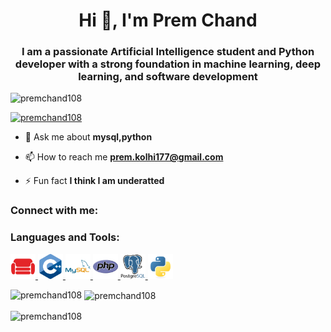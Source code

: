 <h1 align="center">Hi 👋, I'm Prem Chand</h1>
<h3 align="center">I am a passionate Artificial Intelligence student and Python developer with a strong foundation in machine learning, deep learning, and software development</h3>

<p align="left"> <img src="https://komarev.com/ghpvc/?username=premchand108&label=Profile%20views&color=0e75b6&style=flat" alt="premchand108" /> </p>

<p align="left"> <a href="https://github.com/ryo-ma/github-profile-trophy"><img src="https://github-profile-trophy.vercel.app/?username=premchand108" alt="premchand108" /></a> </p>

- 💬 Ask me about **mysql,python**

- 📫 How to reach me **prem.kolhi177@gmail.com**

- ⚡ Fun fact **I think I am underatted**

<h3 align="left">Connect with me:</h3>
<p align="left">
</p>

<h3 align="left">Languages and Tools:</h3>
<p align="left"> <a href="https://couchdb.apache.org/" target="_blank" rel="noreferrer"> <img src="https://raw.githubusercontent.com/devicons/devicon/0d6c64dbbf311879f7d563bfc3ccf559f9ed111c/icons/couchdb/couchdb-original.svg" alt="couchdb" width="40" height="40"/> </a> <a href="https://www.w3schools.com/cpp/" target="_blank" rel="noreferrer"> <img src="https://raw.githubusercontent.com/devicons/devicon/master/icons/cplusplus/cplusplus-original.svg" alt="cplusplus" width="40" height="40"/> </a> <a href="https://www.mysql.com/" target="_blank" rel="noreferrer"> <img src="https://raw.githubusercontent.com/devicons/devicon/master/icons/mysql/mysql-original-wordmark.svg" alt="mysql" width="40" height="40"/> </a> <a href="https://www.php.net" target="_blank" rel="noreferrer"> <img src="https://raw.githubusercontent.com/devicons/devicon/master/icons/php/php-original.svg" alt="php" width="40" height="40"/> </a> <a href="https://www.postgresql.org" target="_blank" rel="noreferrer"> <img src="https://raw.githubusercontent.com/devicons/devicon/master/icons/postgresql/postgresql-original-wordmark.svg" alt="postgresql" width="40" height="40"/> </a> <a href="https://www.python.org" target="_blank" rel="noreferrer"> <img src="https://raw.githubusercontent.com/devicons/devicon/master/icons/python/python-original.svg" alt="python" width="40" height="40"/> </a> </p>

<p><img align="left" src="https://github-readme-stats.vercel.app/api/top-langs?username=premchand108&show_icons=true&locale=en&layout=compact" alt="premchand108" /></p>

<p>&nbsp;<img align="center" src="https://github-readme-stats.vercel.app/api?username=premchand108&show_icons=true&locale=en" alt="premchand108" /></p>

<p><img align="center" src="https://github-readme-streak-stats.herokuapp.com/?user=premchand108&" alt="premchand108" /></p>

